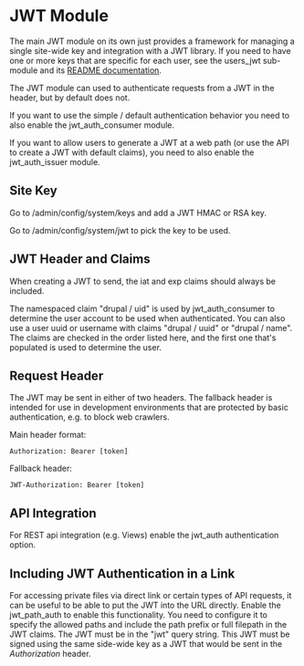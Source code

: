 # JWT Module

The main JWT module on its own just provides a framework for managing a
single site-wide key and integration with a JWT library. If you need
to have one or more keys that are specific for each user, see the users_jwt
sub-module and its [README documentation](modules/users_jwt/README.md).

The JWT module can used to authenticate requests from a JWT in the header, but
by default does not.

If you want to use the simple / default authentication behavior you need to
also enable the jwt_auth_consumer module.

If you want to allow users to generate a JWT at a web path (or use the API
to create a JWT with default claims), you need to also enable the
jwt_auth_issuer module.

## Site Key

Go to /admin/config/system/keys and add a JWT HMAC or RSA key.

Go to /admin/config/system/jwt to pick the key to be used.

## JWT Header and Claims

When creating a JWT to send, the iat and exp claims should always be included.

The namespaced claim "drupal / uid" is used by jwt_auth_consumer to determine
the user account to be used when authenticated. You can also use a user uuid or
username with claims "drupal / uuid" or "drupal / name". The claims are
checked in the order listed here, and the first one that's populated is
used to determine the user.

## Request Header

The JWT may be sent in either of two headers. The fallback header is intended
for use in development environments that are protected by basic authentication,
e.g. to block web crawlers.

Main header format:

    Authorization: Bearer [token]

Fallback header:

    JWT-Authorization: Bearer [token]

## API Integration

For REST api integration (e.g. Views) enable the jwt_auth authentication option.

## Including JWT Authentication in a Link

For accessing private files via direct link or certain types of API requests,
it can be useful to be able to put the JWT into the URL directly. Enable the
jwt_path_auth to enable this functionality. You need to configure it to specify
the allowed paths and include the path prefix or full filepath in the JWT
claims. The JWT must be in the "jwt" query string. This JWT must be signed
using the same side-wide key as a JWT that would be sent in the *Authorization*
header.
